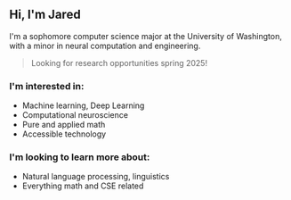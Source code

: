 ## Hi, I'm Jared

I'm a sophomore computer science major at the University of Washington, with a minor in neural computation and engineering.

> Looking for research opportunities spring 2025!

### I'm interested in:

-   Machine learning, Deep Learning
-   Computational neuroscience
-   Pure and applied math
-   Accessible technology

### I'm looking to learn more about:

-   Natural language processing, linguistics
-   Everything math and CSE related
